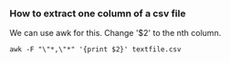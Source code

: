 ### How to extract one column of a csv file

We can use awk for this. Change '$2' to the nth column.

``` awk -F "\"*,\"*" '{print $2}' textfile.csv ```
